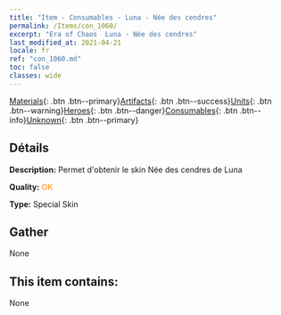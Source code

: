 ```yaml
---
title: "Item - Consumables - Luna - Née des cendres"
permalink: /Items/con_1060/
excerpt: "Era of Chaos  Luna - Née des cendres"
last_modified_at: 2021-04-21
locale: fr
ref: "con_1060.md"
toc: false
classes: wide
---
```

 [Materials](/fr/Items/){: .btn .btn--primary}[Artifacts](/fr/Items/Artifacts/){: .btn .btn--success}[Units](/fr/Items/Units/){: .btn .btn--warning}[Heroes](/fr/Items/Heroes/){: .btn .btn--danger}[Consumables](/fr/Items/Consumables/){: .btn .btn--info}[Unknown](/fr/Items/Unknown/){: .btn .btn--primary}

## Détails
 **Description:** Permet d'obtenir le skin Née des cendres de Luna

 **Quality:** <span style="color: #FF8C00">OK</span>

 **Type:** Special Skin

## Gather

  None

## This item contains:

  None

